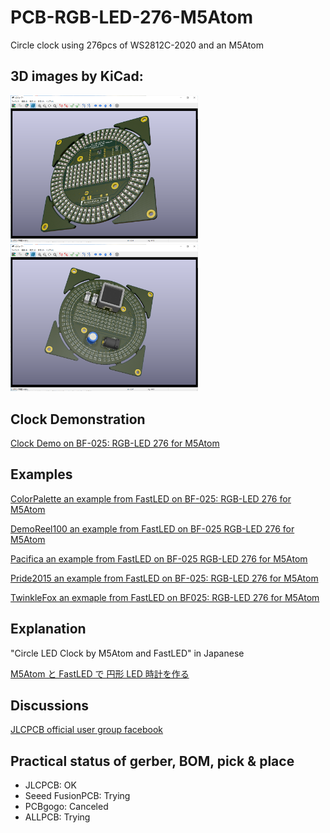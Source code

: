 # PCB-RGB-LED-276-M5Atom
Circle clock using 276pcs of WS2812C-2020 and an M5Atom

## 3D images by KiCad:

<img src="https://github.com/botanicfields/PCB-RGB-LED-276-M5Atom/blob/main/bf-025_front.png" width=300>

<img src="https://github.com/botanicfields/PCB-RGB-LED-276-M5Atom/blob/main/bf-025_back.png" width=300>



## Clock Demonstration 

[Clock Demo on BF-025: RGB-LED 276 for M5Atom](https://youtu.be/55dffut1Fk0)

## Examples

[ColorPalette an example from FastLED on BF-025: RGB-LED 276 for M5Atom](https://youtu.be/OUliTGfqcDM)

[DemoReel100 an example from FastLED on BF-025 RGB-LED 276 for M5Atom](https://youtu.be/VHuoHDQSU5E)

[Pacifica an example from FastLED on BF-025 RGB-LED 276 for M5Atom](https://youtu.be/MY5FGuDM8ZY)

[Pride2015 an example from FastLED on BF-025: RGB-LED 276 for M5Atom](https://youtu.be/uj7ePEQMkhk)

[TwinkleFox an exmaple from FastLED on BF025: RGB-LED 276 for M5Atom](https://youtu.be/3NwbCFiiEbc)

## Explanation

"Circle LED Clock by M5Atom and FastLED" in Japanese

[M5Atom と FastLED で 円形 LED 時計を作る](https://qiita.com/BotanicFields/items/a1e182f418d5a07120ac)

## Discussions

[JLCPCB official user group facebook](https://www.facebook.com/groups/JLCPCB/permalink/837468943770299/)

## Practical status of gerber, BOM, pick & place

- JLCPCB: OK
- Seeed FusionPCB: Trying
- PCBgogo: Canceled
- ALLPCB: Trying

